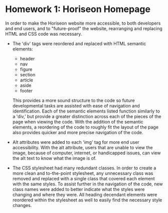 # Homework 1: Horiseon Homepage

In order to make the Horiseon website more accessible, to both developers and end users, and to "future-proof" the website, rearranging and replacing HTML and CSS code was necessary.

- The 'div' tags were reordered and replaced with HTML semantic elements: 
  - header
  - nav 
  - figure 
  - section 
  - article
  - aside
  - footer
 
  This provides a more sound structure to the code so future developmental tasks are assisted with ease of navigation and identification. Each of the semantic elements listed function similarly to a 'div,' but provide a greater distinction across each of the pieces of the page when viewing the code. With the addition of the semantic elements, a reordering of the code to roughly fit the layout of the page also provides quicker and more precise navigation of the code.

- Alt attributes were added to each 'img' tag for more end user accessibility. With the alt attribute, users that are unable to view the image, because of computer, internet, or handicapped issues, can view the alt text to know what the image is of.

- The CSS stylesheet had many redundant classes. In order to create a more clean and to-the-point stylesheet, any unnecessary class was removed and replaced with a single class that covered each element with the same styles. To assist further in the navigation of the code, new class names were added to better indicate what the styles were changing and where they were. All heading decendant elements were reordered within the stylesheet as well to easily find the necessary style changes.